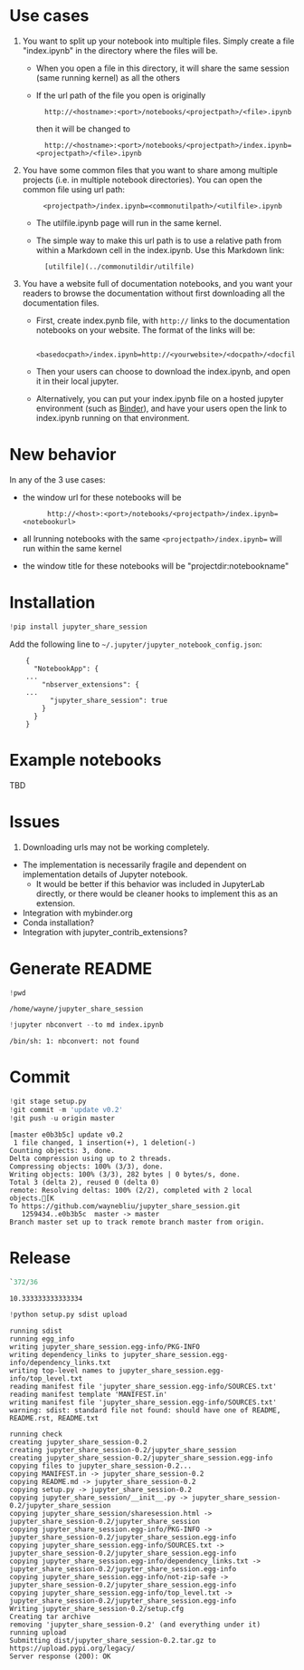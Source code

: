 
# Use cases

1. You want to split up your notebook into multiple files. Simply create a file "index.ipynb" in the directory where the files will be.
    - When you open a file in this directory, it will share the same session (same running kernel) as all the others
    - If the url path of the file you open is originally
        
            http://<hostname>:<port>/notebooks/<projectpath>/<file>.ipynb
      then it will be changed to 

            http://<hostname>:<port>/notebooks/<projectpath>/index.ipynb=<projectpath>/<file>.ipynb

2. You have some common files that you want to share among multiple projects (i.e. in multiple notebook directories).  You can open the common file using url path:

            <projectpath>/index.ipynb=<commonutilpath>/<utilfile>.ipynb
    - The utilfile.ipynb page will run in the same kernel.
    - The simple way to make this url path is to use a relative path from within a Markdown cell in the index.ipynb. Use this Markdown link:
    
            [utilfile](../commonutildir/utilfile)

3. You have a website full of documentation notebooks, and you want your readers to browse the documentation without first downloading all the documentation files.
    - First, create index.pynb file, with `http://` links to the documentation notebooks on your website.  The format of the links will be:
    
            <basedocpath>/index.ipynb=http://<yourwebsite>/<docpath>/<docfile>.ipynb
    - Then your users can choose to download the index.ipynb, and open it in their local jupyter.
    - Alternatively, you can put your index.ipynb file on a hosted jupyter environment (such as [Binder](http://mybinder.org/)), and have your users open the link to index.ipynb running on that environment.


# New behavior

In any of the 3 use cases:
- the window url for these notebooks will be 

            http://<host>:<port>/notebooks/<projectpath>/index.ipynb=<notebookurl>
- all lrunning notebooks with the same `<projectpath>/index.ipynb=` will run within the same kernel
- the window title for these notebooks will be "projectdir:notebookname"


# Installation


```python
!pip install jupyter_share_session
```

Add the following line to `~/.jupyter/jupyter_notebook_config.json`:

        {
          "NotebookApp": {
        ...
            "nbserver_extensions": {
        ...
              "jupyter_share_session": true
            }
          }
        }


# Example notebooks

TBD

# Issues

1. Downloading urls may not be working completely.
- The implementation is necessarily fragile and dependent on implementation details of Jupyter notebook.
    - It would be better if this behavior was included in JupyterLab directly, or there would be cleaner hooks to implement this as an extension.
- Integration with mybinder.org
- Conda installation?
- Integration with jupyter_contrib_extensions?

# Generate README


```python
!pwd
```

    /home/wayne/jupyter_share_session



```python
!jupyter nbconvert --to md index.ipynb
```

    /bin/sh: 1: nbconvert: not found


# Commit


```python
!git stage setup.py
!git commit -m 'update v0.2'
!git push -u origin master
```

    [master e0b3b5c] update v0.2
     1 file changed, 1 insertion(+), 1 deletion(-)
    Counting objects: 3, done.
    Delta compression using up to 2 threads.
    Compressing objects: 100% (3/3), done.
    Writing objects: 100% (3/3), 282 bytes | 0 bytes/s, done.
    Total 3 (delta 2), reused 0 (delta 0)
    remote: Resolving deltas: 100% (2/2), completed with 2 local objects.[K
    To https://github.com/waynebliu/jupyter_share_session.git
       1259434..e0b3b5c  master -> master
    Branch master set up to track remote branch master from origin.


# Release


```python
`372/36
```




    10.333333333333334




```python
!python setup.py sdist upload
```

    running sdist
    running egg_info
    writing jupyter_share_session.egg-info/PKG-INFO
    writing dependency_links to jupyter_share_session.egg-info/dependency_links.txt
    writing top-level names to jupyter_share_session.egg-info/top_level.txt
    reading manifest file 'jupyter_share_session.egg-info/SOURCES.txt'
    reading manifest template 'MANIFEST.in'
    writing manifest file 'jupyter_share_session.egg-info/SOURCES.txt'
    warning: sdist: standard file not found: should have one of README, README.rst, README.txt
    
    running check
    creating jupyter_share_session-0.2
    creating jupyter_share_session-0.2/jupyter_share_session
    creating jupyter_share_session-0.2/jupyter_share_session.egg-info
    copying files to jupyter_share_session-0.2...
    copying MANIFEST.in -> jupyter_share_session-0.2
    copying README.md -> jupyter_share_session-0.2
    copying setup.py -> jupyter_share_session-0.2
    copying jupyter_share_session/__init__.py -> jupyter_share_session-0.2/jupyter_share_session
    copying jupyter_share_session/sharesession.html -> jupyter_share_session-0.2/jupyter_share_session
    copying jupyter_share_session.egg-info/PKG-INFO -> jupyter_share_session-0.2/jupyter_share_session.egg-info
    copying jupyter_share_session.egg-info/SOURCES.txt -> jupyter_share_session-0.2/jupyter_share_session.egg-info
    copying jupyter_share_session.egg-info/dependency_links.txt -> jupyter_share_session-0.2/jupyter_share_session.egg-info
    copying jupyter_share_session.egg-info/not-zip-safe -> jupyter_share_session-0.2/jupyter_share_session.egg-info
    copying jupyter_share_session.egg-info/top_level.txt -> jupyter_share_session-0.2/jupyter_share_session.egg-info
    Writing jupyter_share_session-0.2/setup.cfg
    Creating tar archive
    removing 'jupyter_share_session-0.2' (and everything under it)
    running upload
    Submitting dist/jupyter_share_session-0.2.tar.gz to https://upload.pypi.org/legacy/
    Server response (200): OK

